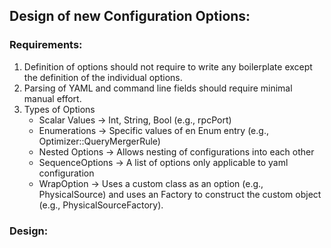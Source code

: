 
## Design of new Configuration Options:

### Requirements:
1. Definition of options should not require to write any boilerplate except the definition of the individual options.
2. Parsing of YAML and command line fields should require minimal manual effort.
4. Types of Options
   - Scalar Values -> Int, String, Bool (e.g., rpcPort)
   - Enumerations -> Specific values of en Enum entry (e.g., Optimizer::QueryMergerRule)
   - Nested Options -> Allows nesting of configurations into each other 
   - SequenceOptions -> A list of options only applicable to yaml configuration 
   - WrapOption -> Uses a custom class as an option (e.g., PhysicalSource) and uses an Factory to construct the custom object (e.g., PhysicalSourceFactory).

### Design:

